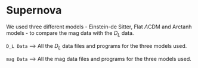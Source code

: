 # Supernova

We used three different models - Einstein-de Sitter, Flat $\Lambda$CDM and Arctanh models - to compare the mag data with the $D_L$ data.

`D_L Data` --> All the $D_L$ data files and programs for the three models used.

`mag Data` --> All the mag data files and programs for the three models used.

